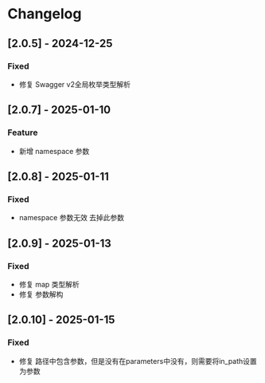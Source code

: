 # Changelog

## [2.0.5] - 2024-12-25
### Fixed
- 修复 Swagger v2全局枚举类型解析

## [2.0.7] - 2025-01-10
### Feature
- 新增 namespace 参数

## [2.0.8] - 2025-01-11
### Fixed
- namespace 参数无效 去掉此参数

## [2.0.9] - 2025-01-13
### Fixed
- 修复 map 类型解析
- 修复 参数解构

## [2.0.10] - 2025-01-15
### Fixed
- 修复 路径中包含参数，但是没有在parameters中没有，则需要将in_path设置为参数

